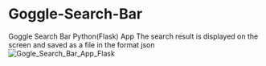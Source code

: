 # Goggle-Search-Bar
Goggle Search Bar Python(Flask) App
The search result is displayed on the screen and saved as a file in the format json
![Gogle_Search_Bar_App_Flask](https://github.com/Alex-Stranger-Dev/Goggle-Search-Bar/assets/118556086/13091bea-69f6-4e48-81db-a5956fbaa3dd)
